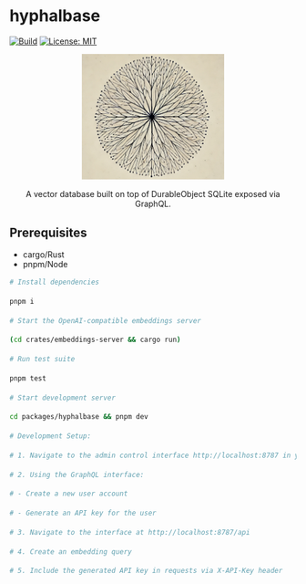 # hyphalbase

[![Build](https://github.com/seemueller-io/hyphalbase/actions/workflows/main.yml/badge.svg)](https://github.com/seemueller-io/hyphalbase/actions/workflows/main.yml)
[![License: MIT](https://img.shields.io/badge/License-MIT-green.svg)](https://opensource.org/licenses/MIT)

<p align="center">
  <img src="https://github.com/seemueller-io/hyphalbase/blob/main/hyphalbase.png?raw=true" width="250" />
</p>

<p align="center">
A vector database built on top of DurableObject SQLite exposed via GraphQL.
</p>

## Prerequisites

- cargo/Rust
- pnpm/Node

```bash
# Install dependencies

pnpm i

# Start the OpenAI-compatible embeddings server

(cd crates/embeddings-server && cargo run)

# Run test suite

pnpm test

# Start development server

cd packages/hyphalbase && pnpm dev

# Development Setup:

# 1. Navigate to the admin control interface http://localhost:8787 in your browser

# 2. Using the GraphQL interface:

# - Create a new user account

# - Generate an API key for the user

# 3. Navigate to the interface at http://localhost:8787/api

# 4. Create an embedding query

# 5. Include the generated API key in requests via X-API-Key header
```
